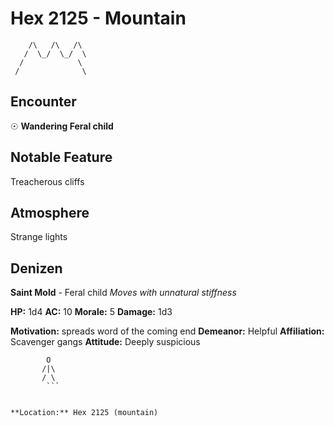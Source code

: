 # Hex 2125 - Mountain
```
    /\   /\   /\
   /  \_/  \_/  \
  /            \
 /              \
```

## Encounter

☉ **Wandering Feral child**

## Notable Feature

Treacherous cliffs

## Atmosphere

Strange lights

## Denizen

**Saint Mold** - Feral child
*Moves with unnatural stiffness*

**HP:** 1d4 **AC:** 10 **Morale:** 5
**Damage:** 1d3

**Motivation:** spreads word of the coming end
**Demeanor:** Helpful
**Affiliation:** Scavenger gangs
**Attitude:** Deeply suspicious

```
        O
       /|\
       / \
        ```


**Location:** Hex 2125 (mountain)
